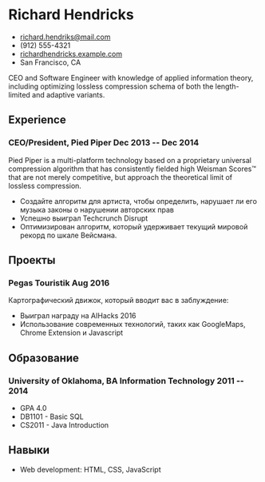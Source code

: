 <!-- The (first) h1 will be used as the <title> of the HTML page -->
# Richard Hendricks

<!-- The unordered list immediately after the h1 will be formatted on a single
line. It is intended to be used for contact details -->
- <richard.hendriks@mail.com>
- (912) 555-4321
- [richardhendricks.example.com](http://richardhendricks.example.com)
- San Francisco, CA

<!-- The paragraph after the h1 and ul and before the first h2 is optional. It
is intended to be used for a short summary. -->
CEO and Software Engineer with knowledge of applied information theory,
including optimizing lossless compression schema of both the length-limited and
adaptive variants.

## Experience

<!-- You have to wrap the "left" and "right" half of these headings in spans by
hand -->
### <span>CEO/President, Pied Piper</span> <span>Dec 2013 -- Dec 2014</span>

Pied Piper is a multi-platform technology based on a proprietary universal
compression algorithm that has consistently fielded high Weisman Scores™ that
are not merely competitive, but approach the theoretical limit of lossless
compression.

- Создайте алгоритм для артиста, чтобы определить, нарушает ли его музыка законы о нарушении авторских прав
- Успешно выиграл Techcrunch Disrupt
- Оптимизирован алгоритм, который удерживает текущий мировой рекорд по шкале Вейсмана.

## Проекты

### Pegas Touristik Aug 2016

Картографический движок, который вводит вас в заблуждение: 

- Выиграл награду на AIHacks 2016 
- Использование современных технологий, таких как GoogleMaps, Chrome Extension и Javascript

## Образование

### University of Oklahoma, BA Information Technology 2011 -- 2014

  - GPA 4.0
  - DB1101 - Basic SQL
  - CS2011 - Java Introduction

## Навыки

 - Web development: HTML, CSS, JavaScript
